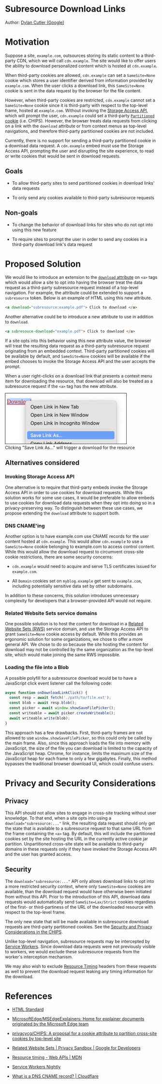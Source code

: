 # Subresource Download Links

Author: [Dylan Cutler (Google)](https://github.com/DCtheTall)

# Motivation

Suppose a site, `example.com`, outsources storing its static content to a third-party CDN, which we will call `cdn.example`.
The site would like to offer users the ability to download personalized content which is hosted at `cdn.example`.

When third-party cookies are allowed, `cdn.example` can set a `SameSite=None` cookie which stores a user identifier derived from information provided by `example.com`.
When the user clicks a download link, this `SameSite=None` cookie is sent in the data request by the browser for the file content.

However, when third-party cookies are restricted, `cdn.example` cannot set a `SameSite=None` cookie since it is third-party with respect to the top-level frame, hosted at `example.com`.
Without invoking the [Storage Access API](https://github.com/MicrosoftEdge/MSEdgeExplainers/blob/main/StorageAccessAPI/explainer.md), which will prompt the user, `cdn.example` could set a third-party [`Partitioned` cookie](https://github.com/privacycg/CHIPS) (i.e. CHIPS).
However, the browser treats data requests from clicking on a link with the `download` attribute or from context menus as top-level navigations, and therefore third-party partitioned cookies are not included.

Currently, there is no support for sending a third-party partitioned cookie in a download data request.
A `cdn.example` embed must use the Storage Access API, prompting the user and disrupting the site experience, to read or write cookies that would be sent in download requests.

## Goals

-   To allow third-party sites to send partitioned cookies in download links' data requests

-   To only send any cookies available to third-party subresource requests

## Non-goals

-   To change the behavior of download links for sites who do not opt into using this new feature

-   To require sites to prompt the user in order to send any cookies in a third-party download link's data request

# Proposed Solution

We would like to introduce an extension to the [`download` attribute](https://html.spec.whatwg.org/multipage/links.html#attr-hyperlink-download) on `<a>` tags which would allow a site to opt into having the browser treat the data request as a third-party subresource request instead of a top-level navigation.
For example, the attribute could be extended to support a `subresource` token.
Below is an example of HTML using this new attribute.

```html
<a download="subresource:example.pdf"> Click to download </a>
```

Another alternative could be to introduce a new attribute to use in addition to `download`.

```html
<a subresouce-download="example.pdf"> Click to download </a>
```

If a site opts into this behavior using this new attribute value, the browser will treat the resulting data request as a third-party subresource request originating from an embedded context.
Third-party partitioned cookies will be available by default, and `SameSite=None` cookies will be available if the embed chooses to invoke the Storage Access API and the user accepts the prompt.

When a user right-clicks on a download link that presents a context menu item for downloading the resource, that download will also be treated as a subresource request if the `<a>` tag has the new attribute.

<img src="./img/ctx-menu.png" width="400px" style="border:1px solid #000;">
<br>
<caption> Clicking "Save Link As…" will trigger a download for the resource </caption>

## Alternatives considered

### Invoking Storage Access API

One alternative is to require that third-party embeds invoke the Storage Access API in order to use cookies for download requests.
While this solution works for some use cases, it would be preferable to allow embeds to use cookies for download data requests when they opt into doing so in a privacy-preserving way.
To distinguish between these use cases, we propose extending the `download` attribute to support both.

### DNS CNAME'ing

Another option is to have example.com use CNAME records for the user content hosted at `cdn.example`.
This would allow `cdn.example` to use a `SameSite=None` cookie belonging to example.com to access control content.
While this would allow the download request to circumvent cross-site cookie restrictions, there are some security concerns:

-   `cdn.example` would need to acquire and serve TLS certificates issued for `example.com`.

-   All `Domain` cookies set on `myblog.example` get sent to `example.com`, including potentially sensitive data set by other subdomains.

In addition to these concerns, this solution introduces unnecessary complexity for developers that a browser-provided API would not require.

### Related Website Sets service domains

One possible solution is to host the content for download in a [Related Website Sets (RWS)](https://developers.google.com/privacy-sandbox/cookies/related-website-sets) service domain, and use the Storage Access API to grant `SameSite=None` cookie access by default.
While this provides an ergonomic solution for some organizations, we chose to offer a more general API.
We chose to do so because the site hosting the content for download may not be controlled by the same organization as the top-level site, which would make joining the same RWS impossible.

### Loading the file into a Blob

A possible polyfill for a subresource download would be to have a JavaScript click event listener call the following code:

```javascript
async function onDownloadLinkClick() {
  const resp = await fetch('./path/to/file.ext');
  const blob = await resp.blob();
  const picker = await window.showSaveFilePicker();
  const writeable = await picker.createWriteable();
  await writeable.write(blob);
}
```

This approach has a few drawbacks.
First, third-party frames are not allowed to use `window.showSaveFilePicker`, so this could only be called by the main frame.
Also, since this approach loads the file into memory with JavaScript, the size of the file you can download is limited to the capacity of the JavaScript heap.
Chrome, for instance, limits the maximum size of the JavaScript heap for each frame to only a few gigabytes.
Finally, this method bypasses the traditional browser download UI, which could confuse users.

# Privacy and Security Considerations

## Privacy

This API should not allow sites to engage in cross-site tracking without user knowledge.
To that end, when a site opts into using a `download="subresource:..."` link, the resulting data request should only get the state that is available to a subresource request to that same URL from the frame containing the `<a>` tag.
By default, this will include the partitioned cookies set by the site hosting the URL in the currently active cookie jar partition.
Unpartitioned cross-site state will be available to third-party domains in these requests only if they have invoked the Storage Access API and the user has granted access.

## Security

The `download="subresource:..."` API only allows download links to opt into a more restricted security context, where only `SameSite=None` cookies are available, than the download request would have otherwise been initiated from without this API.
Prior to the introduction of this API, download data requests would automatically send `SameSite=Lax/Strict` cookies regardless of the first- or third-partiness of the URL of the downloaded resource with respect to the top-level frame.

The only new state that will be made available in subresource download requests are third-party partitioned cookies.
See the [Security and Privacy Considerations in the CHIPS](https://github.com/privacycg/CHIPS#security-and-privacy-considerations).

Unlike top-level navigation, subresource requests may be intercepted by [Service Workers](https://w3c.github.io/ServiceWorker/).
Since download data requests were not previously visible to workers, we would exclude these subresource requests from the worker's interception mechanism.

We may also wish to exclude [Resource Timing](https://developer.mozilla.org/en-US/docs/Web/API/Performance_API/Resource_timing) headers from these requests as well to prevent the download request leaking any timing information for the download.

# References

-   [HTML Standard](https://html.spec.whatwg.org/)

-   [MicrosoftEdge/MSEdgeExplainers: Home for explainer documents originated by the Microsoft Edge team](https://github.com/MicrosoftEdge/MSEdgeExplainers/)

-   [privacycg/CHIPS: A proposal for a cookie attribute to partition cross-site cookies by top-level site](https://github.com/privacycg/CHIPS)

-   [Related Website Sets | Privacy Sandbox | Google for Developers](https://developers.google.com/privacy-sandbox/cookies/related-website-sets)

-   [Resource timing - Web APIs | MDN](https://developer.mozilla.org/en-US/docs/Web/API/Performance_API/Resource_timing)

-   [Service Workers Nightly](https://w3c.github.io/ServiceWorker/)

-   [What is a DNS CNAME record? | Cloudflare](https://www.cloudflare.com/learning/dns/dns-records/dns-cname-record/)
